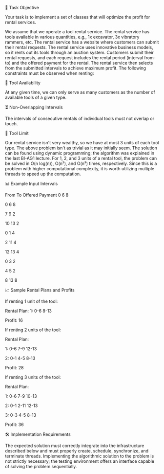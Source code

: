 📝 Task Objective

Your task is to implement a set of classes that will optimize the profit for rental services.

We assume that we operate a tool rental service. The rental service has tools available in various quantities, e.g., 1x excavator, 3x vibratory rammers, etc. The rental service has a website where customers can submit their rental requests. The rental service uses innovative business models, so it rents out its tools through an auction system. Customers submit their rental requests, and each request includes the rental period (interval from-to) and the offered payment for the rental. The rental service then selects from the submitted intervals to achieve maximum profit. The following constraints must be observed when renting:

🔢 Tool Availability

At any given time, we can only serve as many customers as the number of available tools of a given type.

⏳ Non-Overlapping Intervals

The intervals of consecutive rentals of individual tools must not overlap or touch.

🔄 Tool Limit

Our rental service isn't very wealthy, so we have at most 3 units of each tool type.
The above problem isn't as trivial as it may initially seem. The solution can be found using dynamic programming; the algorithm was explained in the last BI-AG1 lecture. For 1, 2, and 3 units of a rental tool, the problem can be solved in O(n log(n)), O(n²), and O(n³) times, respectively. Since this is a problem with higher computational complexity, it is worth utilizing multiple threads to speed up the computation.

📊 Example Input Intervals

From To Offered Payment
0 6 8

0	6	8

7	9	2

10	13	2

0	1	4

2	11	4

12	13	4

0	3	2

4	5	2

8	13	8

📈 Sample Rental Plans and Profits

If renting 1 unit of the tool:

Rental Plan: 1: 0-6 8-13

Profit: 16

If renting 2 units of the tool:

Rental Plan:

1: 0-6 7-9 12-13

2: 0-1 4-5 8-13

Profit: 28

If renting 3 units of the tool:

Rental Plan:

1: 0-6 7-9 10-13

2: 0-1 2-11 12-13

3: 0-3 4-5 8-13

Profit: 36

🛠️ Implementation Requirements

The expected solution must correctly integrate into the infrastructure described below and must properly create, schedule, synchronize, and terminate threads.
Implementing the algorithmic solution to the problem is not strictly necessary; the testing environment offers an interface capable of solving the problem sequentially.
